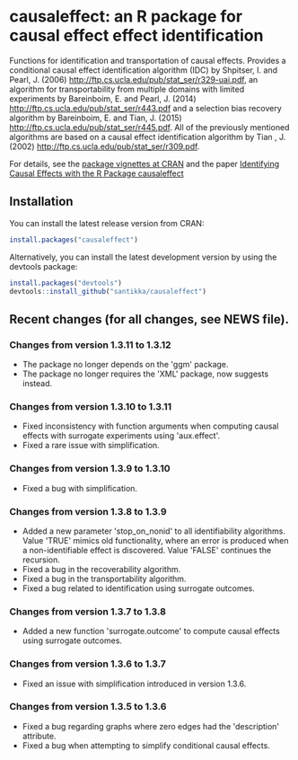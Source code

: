 # causaleffect: an R package for causal effect effect identification

Functions for identification and transportation of causal effects. 
Provides a conditional causal effect identification algorithm (IDC) by Shpitser, I. and Pearl, J. (2006) <http://ftp.cs.ucla.edu/pub/stat_ser/r329-uai.pdf>, 
an algorithm for transportability from multiple domains with limited experiments by Bareinboim, E. and Pearl, J. (2014) <http://ftp.cs.ucla.edu/pub/stat_ser/r443.pdf> 
and a selection bias recovery algorithm by Bareinboim, E. and Tian, J. (2015) <http://ftp.cs.ucla.edu/pub/stat_ser/r445.pdf>. 
All of the previously mentioned algorithms are based on a causal effect identification algorithm by Tian , J. (2002) <http://ftp.cs.ucla.edu/pub/stat_ser/r309.pdf>.

For details, see the [package vignettes at CRAN](https://cran.r-project.org/package=causaleffect) and the paper [Identifying Causal Effects with the R Package
causaleffect](https://www.jstatsoft.org/article/view/v076i12)

## Installation
You can install the latest release version from CRAN:
```R
install.packages("causaleffect")
```

Alternatively, you can install the latest development version by using the devtools package:
```R
install.packages("devtools")
devtools::install_github("santikka/causaleffect")
```

## Recent changes (for all changes, see NEWS file).

### Changes from version 1.3.11 to 1.3.12
 * The package no longer depends on the 'ggm' package.
 * The package no longer requires the 'XML' package, now suggests instead.

### Changes from version 1.3.10 to 1.3.11
 * Fixed inconsistency with function arguments when computing causal effects with surrogate experiments using 'aux.effect'.
 * Fixed a rare issue with simplification.

### Changes from version 1.3.9 to 1.3.10
 * Fixed a bug with simplification.

### Changes from version 1.3.8 to 1.3.9
 * Added a new parameter 'stop_on_nonid' to all identifiability algorithms. Value 'TRUE' mimics old functionality, where an error is produced when a non-identifiable effect is discovered. Value 'FALSE' continues the recursion.
 * Fixed a bug in the recoverability algorithm.
 * Fixed a bug in the transportability algorithm.
 * Fixed a bug related to identification using surrogate outcomes.

### Changes from version 1.3.7 to 1.3.8
 * Added a new function 'surrogate.outcome' to compute causal effects using surrogate outcomes.

### Changes from version 1.3.6 to 1.3.7
 * Fixed an issue with simplification introduced in version 1.3.6.

### Changes from version 1.3.5 to 1.3.6
 * Fixed a bug regarding graphs where zero edges had the 'description' attribute.
 * Fixed a bug when attempting to simplify conditional causal effects.
